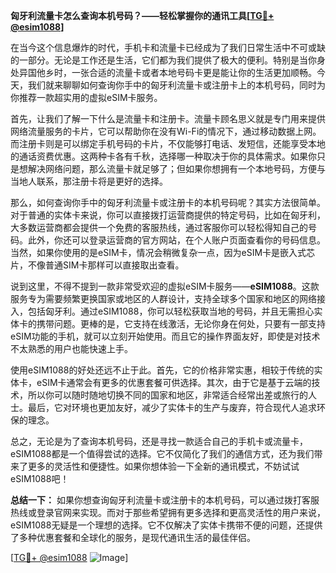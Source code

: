 **匈牙利流量卡怎么查询本机号码？——轻松掌握你的通讯工具[[TG💪+ @esim1088](https://t.me/s/esim1088)]**

在当今这个信息爆炸的时代，手机卡和流量卡已经成为了我们日常生活中不可或缺的一部分。无论是工作还是生活，它们都为我们提供了极大的便利。特别是当你身处异国他乡时，一张合适的流量卡或者本地号码卡更是能让你的生活更加顺畅。今天，我们就来聊聊如何查询你手中的匈牙利流量卡或注册卡上的本机号码，同时为你推荐一款超实用的虚拟eSIM卡服务。

首先，让我们了解一下什么是流量卡和注册卡。流量卡顾名思义就是专门用来提供网络流量服务的卡片，它可以帮助你在没有Wi-Fi的情况下，通过移动数据上网。而注册卡则是可以绑定手机号码的卡片，不仅能够打电话、发短信，还能享受本地的通话资费优惠。这两种卡各有千秋，选择哪一种取决于你的具体需求。如果你只是想解决网络问题，那么流量卡就足够了；但如果你想拥有一个本地号码，方便与当地人联系，那注册卡将是更好的选择。

那么，如何查询你手中的匈牙利流量卡或注册卡的本机号码呢？其实方法很简单。对于普通的实体卡来说，你可以直接拨打运营商提供的特定号码，比如在匈牙利，大多数运营商都会提供一个免费的客服热线，通过客服你可以轻松得知自己的号码。此外，你还可以登录运营商的官方网站，在个人账户页面查看你的号码信息。当然，如果你使用的是eSIM卡，情况会稍微复杂一点，因为eSIM卡是嵌入式芯片，不像普通SIM卡那样可以直接取出查看。

说到这里，不得不提到一款非常受欢迎的虚拟eSIM卡服务——**eSIM1088**。这款服务专为需要频繁更换国家或地区的人群设计，支持全球多个国家和地区的网络接入，包括匈牙利。通过eSIM1088，你可以轻松获取当地的号码，并且无需担心实体卡的携带问题。更棒的是，它支持在线激活，无论你身在何处，只要有一部支持eSIM功能的手机，就可以立刻开始使用。而且它的操作界面友好，即使是对技术不太熟悉的用户也能快速上手。

使用eSIM1088的好处还远不止于此。首先，它的价格非常实惠，相较于传统的实体卡，eSIM卡通常会有更多的优惠套餐可供选择。其次，由于它是基于云端的技术，所以你可以随时随地切换不同的国家和地区，非常适合经常出差或旅行的人士。最后，它对环境也更加友好，减少了实体卡的生产与废弃，符合现代人追求环保的理念。

总之，无论是为了查询本机号码，还是寻找一款适合自己的手机卡或流量卡，eSIM1088都是一个值得尝试的选择。它不仅简化了我们的通信方式，还为我们带来了更多的灵活性和便捷性。如果你想体验一下全新的通讯模式，不妨试试eSIM1088吧！

**总结一下：** 如果你想查询匈牙利流量卡或注册卡的本机号码，可以通过拨打客服热线或登录官网来实现。而对于那些希望拥有更多选择和更高灵活性的用户来说，eSIM1088无疑是一个理想的选择。它不仅解决了实体卡携带不便的问题，还提供了多种优惠套餐和全球化的服务，是现代通讯生活的最佳伴侣。

[[TG💪+ @esim1088](https://t.me/s/esim1088) ![Image](https://i.postimg.cc/4NQfJmqS/Snipaste-2025-05-13-00-14-12.png)]